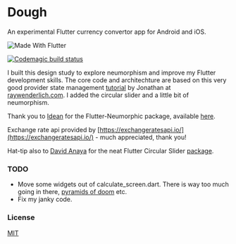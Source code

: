 # Dough

An experimental Flutter currency convertor app for Android and iOS.

![Made With Flutter](https://img.shields.io/badge/-Made%20With%20Flutter-informational?style=flat-square&logo=flutter)
<!--![GitHub](https://img.shields.io/github/license/jurgenizer/dough?style=flat-square)-->

[![Codemagic build status](https://api.codemagic.io/apps/5ee33fa0ac4999001507a6f8/5ee396064d6c121f23d2c7dc/status_badge.svg)](https://codemagic.io/apps/5ee33fa0ac4999001507a6f8/5ee396064d6c121f23d2c7dc/latest_build)

I built this design study to explore neumorphism and improve my Flutter development skills.
The core code and architechture are based on this very good provider state management [tutorial](https://www.raywenderlich.com/6373413-state-management-with-provider) by Jonathan at [raywenderlich.com](https://www.raywenderlich.com). I added the circular slider and a little bit of neumorphism.

Thank you to [Idean](https://www.idean.com/) for the Flutter-Neumorphic package, available [here](https://pub.dev/packages/flutter_neumorphic).

Exchange rate api provided by [https://exchangeratesapi.io/](https://exchangeratesapi.io/) - much appreciated, thank you!

Hat-tip also to [David Anaya](https://github.com/davidanaya/flutter-circular-slider) for the neat Flutter Circular Slider [package](https://pub.dev/packages/flutter_circular_slider).

### TODO
* Move some widgets out of calculate_screen.dart. There is way too much going in there, [pyramids of doom](https://en.wikipedia.org/wiki/Pyramid_of_doom_(programming)) etc.
* Fix my janky code.

### License

[MIT](https://github.com/jurgenizer/dough/blob/master/LICENSE)
